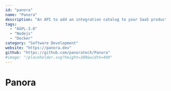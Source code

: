 ```yaml
---
id: "panora"
name: "Panora"
description: "An API to add an integration catalog to your SaaS product in minutes (alternative to Merge.dev)."
tags:
  - "AGPL-3.0"
  - "Nodejs"
  - "Docker"
category: "Software Development"
website: "https://panora.dev"
github: "https://github.com/panoratech/Panora"
#image: "/placeholder.svg?height=300&width=400"
---
```


# Panora
